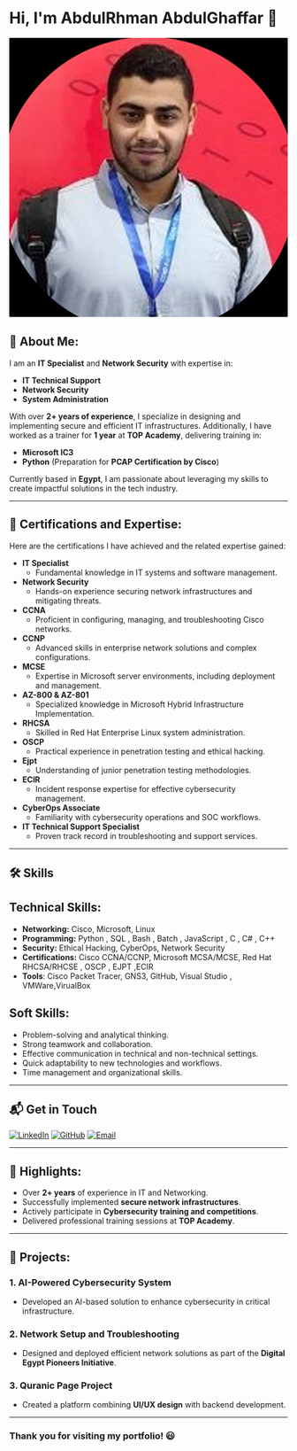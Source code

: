 # Hi, I'm **AbdulRhman AbdulGhaffar** 👋

![Profile Image](./profile.jpg)

## 🚀 **About Me**:

I am an **IT Specialist** and **Network Security** with expertise in:

- **IT Technical Support**
- **Network Security**
- **System Administration**

With over **2+ years of experience**, I specialize in designing and implementing secure and efficient IT infrastructures. Additionally, I have worked as a trainer for **1 year** at **TOP Academy**, delivering training in:

- **Microsoft IC3**
- **Python** (Preparation for **PCAP Certification by Cisco**)

Currently based in **Egypt**, I am passionate about leveraging my skills to create impactful solutions in the tech industry.

---

## 📜 **Certifications and Expertise**:

Here are the certifications I have achieved and the related expertise gained:

- **IT Specialist**
  - Fundamental knowledge in IT systems and software management.
- **Network Security**
  - Hands-on experience securing network infrastructures and mitigating threats.
- **CCNA**
  - Proficient in configuring, managing, and troubleshooting Cisco networks.
- **CCNP**
  - Advanced skills in enterprise network solutions and complex configurations.
- **MCSE**
  - Expertise in Microsoft server environments, including deployment and management.
- **AZ-800 & AZ-801**
  - Specialized knowledge in Microsoft Hybrid Infrastructure Implementation.
- **RHCSA**
  - Skilled in Red Hat Enterprise Linux system administration.
- **OSCP**
  - Practical experience in penetration testing and ethical hacking.
- **Ejpt**
  - Understanding of junior penetration testing methodologies.
- **ECIR**
  - Incident response expertise for effective cybersecurity management.
- **CyberOps Associate**
  - Familiarity with cybersecurity operations and SOC workflows.
- **IT Technical Support Specialist**
  - Proven track record in troubleshooting and support services.


---

## 🛠️ **Skills**
## Technical Skills:
- **Networking:** Cisco, Microsoft, Linux
- **Programming:** Python , SQL , Bash , Batch , JavaScript , C , C# , C++
- **Security:** Ethical Hacking, CyberOps, Network Security
- **Certifications:** Cisco CCNA/CCNP, Microsoft MCSA/MCSE, Red Hat RHCSA/RHCSE , OSCP , EJPT ,ECIR
- **Tools**: Cisco Packet Tracer, GNS3, GitHub, Visual Studio , VMWare,VirualBox

## Soft Skills:
-	Problem-solving and analytical thinking.
-	Strong teamwork and collaboration.
-	Effective communication in technical and non-technical settings.
-	Quick adaptability to new technologies and workflows.
-	Time management and organizational skills. 

---

## 📬 Get in Touch

[![LinkedIn](https://img.shields.io/badge/LinkedIn-%230077B5.svg?&style=for-the-badge&logo=linkedin&logoColor=white)](https://www.linkedin.com/in/abdulrhmanabdulghaffar)
[![GitHub](https://img.shields.io/badge/GitHub-%23181717.svg?&style=for-the-badge&logo=github&logoColor=white)](https://github.com/AboodiAbdo)
[![Email](https://img.shields.io/badge/Email-D14836?&style=for-the-badge&logo=gmail&logoColor=white)](mailto:abdulrhman.abdulghaffar001@gmail.com)

---

## 🌟 **Highlights**:

- Over **2+ years** of experience in IT and Networking.
- Successfully implemented **secure network infrastructures**.
- Actively participate in **Cybersecurity training and competitions**.
- Delivered professional training sessions at **TOP Academy**.

---

## 📂 **Projects**:

### 1. **AI-Powered Cybersecurity System**
   - Developed an AI-based solution to enhance cybersecurity in critical infrastructure.

### 2. **Network Setup and Troubleshooting**
   - Designed and deployed efficient network solutions as part of the **Digital Egypt Pioneers Initiative**.

### 3. **Quranic Page Project**
   - Created a platform combining **UI/UX design** with backend development.

---

### Thank you for visiting my portfolio! 😃
